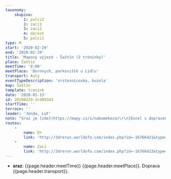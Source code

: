 ```yaml
---
taxonomy:
    skupina:
        1: pulci2
        2: zaci1
        3: zaci2
        4: dorost
        5: pulci1
type: M
start: '2020-02-29'
end: '2020-02-29'
title: 'Mapový výjezd - Šaštín (2 tréninky)'
place: Šaštín
meetTime: '8:00'
meetPlace: 'Dornnych, parkoviště u Lidlu'
transport: Auty
eventTypeDescription: 'vrstevnicovka, buzola'
map: Šaštín
template: trenink
date: '2020-01-13'
id: 20200229-3cd89343
startTime: ''
terrain: ''
leader: 'Jenda, LuF'
note: "Sraz je [zde](https://mapy.cz/s/nabomekoza)\r\n[Excel s dopravou](https://docs.google.com/spreadsheets/d/1Dv3AXXl3HYc-EmDyEqJs_e_nmn7VF6ktLXh5GA3oCQs/edit?fbclid=IwAR3tje0ApVlR2fGwMEli5sru8EnzJnFb-RZKqipVsvv9SpwcfHU-rbodQ2I#gid=0)"
routes:
    -
        name: D+
        link: 'http://3drerun.worldofo.com/index.php?id=-16766421&type=info'
    -
        name: Zaci
        link: 'http://3drerun.worldofo.com/index.php?id=-16766422&type=info'
---
```

* **sraz**: {{page.header.meetTime}} {{page.header.meetPlace}}. Doprava {{page.header.transport}}.
